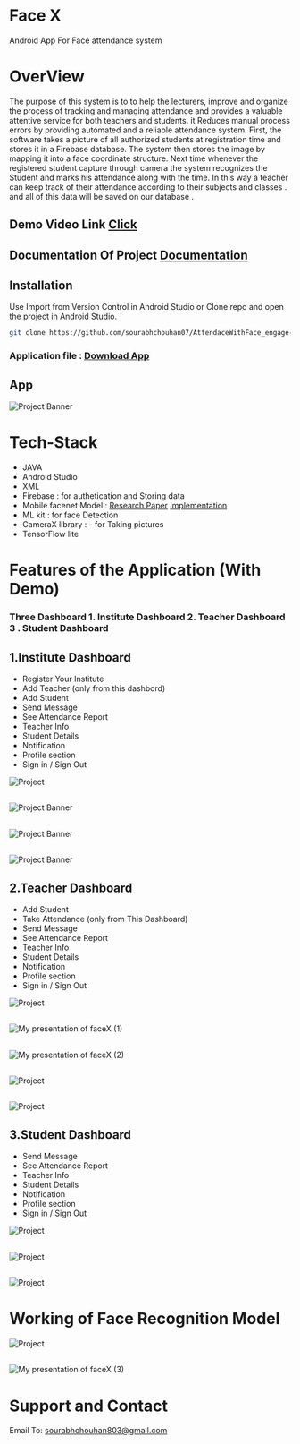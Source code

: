 # Face X 
 Android App For Face attendance system 

# OverView
The purpose of this system is to to help the lecturers, improve and organize the process of tracking and managing attendance  and provides a valuable attentive 
service for both teachers and students. it Reduces manual process errors by providing automated and a reliable attendance system.
First, the software takes a picture of all authorized students at registration time and stores it in a Firebase database. The system then stores the image by mapping it into a face coordinate structure. Next time whenever the registered student capture through camera the system recognizes the Student and marks his attendance along with the time. In this way a teacher can keep track of their attendance according to their subjects and classes . and all of this data will be saved on our database .

## Demo Video Link   [Click](https://www.youtube.com/watch?v=NusSxQCQEas)
## Documentation Of Project [Documentation](https://docs.google.com/presentation/d/1mIHfzW5_sc6rj06ncF3qHKMyt3bG6so4/edit?usp=sharing&ouid=103183354087582171419&rtpof=true&sd=true)


## Installation

Use Import from Version Control in Android Studio or Clone repo and open the project in Android Studio.

```bash
git clone https://github.com/sourabhchouhan07/AttendaceWithFace_engage-22.git
```

### Application file : [Download App](https://drive.google.com/file/d/1xVequ5x5hVeUzRzcbMgRw82wu0niBk7d/view?usp=sharing)



## App

![Project Banner](https://github.com/sourabhchouhan07/AttendaceWithFace_engage-22/blob/master/Snapshot/1.png)

# Tech-Stack
* JAVA
* Android Studio
* XML
* Firebase : for authetication and Storing data
* Mobile facenet Model : [Research Paper](https://arxiv.org/ftp/arxiv/papers/1804/1804.07573.pdf) [Implementation](https://github.com/sirius-ai/MobileFaceNet_TF)
* ML kit : for face Detection
* CameraX library : - for Taking pictures
* TensorFlow lite

<!-- <img src="https://github.com/sourabhchouhan07/AttendaceWithFace_engage-22/blob/master/Snapshot/1.png" alt="youtube-icon" width="50px"> -->

# Features of the Application (With Demo)

###  Three Dashboard 1. Institute Dashboard 2. Teacher Dashboard 3 . Student Dashboard 
 ## 1.Institute Dashboard
 * Register Your Institute 
 * Add Teacher (only from this dashbord)
 * Add Student
 * Send Message
 * See Attendance Report 
 * Teacher Info
 * Student Details
 * Notification
 * Profile section
 * Sign in / Sign Out

![Project ](https://github.com/sourabhchouhan07/AttendaceWithFace_engage-22/blob/master/Snapshot/9.png)
##
![Project Banner](https://github.com/sourabhchouhan07/AttendaceWithFace_engage-22/blob/master/Snapshot/10.png)
##
![Project Banner](https://github.com/sourabhchouhan07/AttendaceWithFace_engage-22/blob/master/Snapshot/11.png)
##
![Project Banner](https://github.com/sourabhchouhan07/AttendaceWithFace_engage-22/blob/master/Snapshot/12.png)

## 2.Teacher Dashboard

 * Add Student
 * Take Attendance (only from This Dashboard)
 * Send Message
 * See Attendance Report 
 * Teacher Info
 * Student Details
 * Notification
 * Profile section
 * Sign in / Sign Out


![Project ](https://github.com/sourabhchouhan07/AttendaceWithFace_engage-22/blob/master/Snapshot/13.png)
##
![My presentation of faceX (1)](https://user-images.githubusercontent.com/96463496/170296501-e9977dc2-b95c-4b2e-b5b1-cd6f9b027bdd.gif)
##
![My presentation of faceX (2)](https://user-images.githubusercontent.com/96463496/170297649-4b1b9135-091c-4398-ac98-d951fd5beb6d.gif)
##

![Project ](https://github.com/sourabhchouhan07/AttendaceWithFace_engage-22/blob/master/Snapshot/18.png)
##
![Project ](https://github.com/sourabhchouhan07/AttendaceWithFace_engage-22/blob/master/Snapshot/19.png)

 ## 3.Student Dashboard

 * Send Message
 * See Attendance Report 
 * Teacher Info
 * Student Details
 * Notification
 * Profile section
 * Sign in / Sign Out

![Project ](https://github.com/sourabhchouhan07/AttendaceWithFace_engage-22/blob/master/Snapshot/15.png)
##
![Project ](https://github.com/sourabhchouhan07/AttendaceWithFace_engage-22/blob/master/Snapshot/16.png)
##
![Project ](https://github.com/sourabhchouhan07/AttendaceWithFace_engage-22/blob/master/Snapshot/17.png)
##

# Working of Face Recognition Model

![Project ](https://github.com/sourabhchouhan07/AttendaceWithFace_engage-22/blob/master/Snapshot/4.png)
##
![My presentation of faceX (3)](https://user-images.githubusercontent.com/96463496/170301793-522298e8-9b7e-4173-b9cb-1e5ca8ec8650.gif)



###

# Support and Contact 

Email To: sourabhchouhan803@gmail.com




